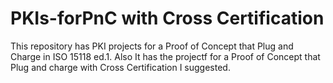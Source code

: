 # PKIs-forPnC with Cross Certification

This repository has PKI projects for a Proof of Concept that Plug and Charge in ISO 15118 ed.1.
Also It has the projectf for a Proof of Concept that Plug and charge with Cross Certification I suggested.
